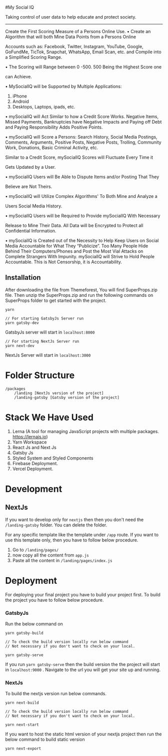 #My Social IQ

Taking control of user data to help educate and protect society. 

---
Create the First Scoring Measure of a Persons Online Use.
• Create an Algorithm that will both Mine Data Points from a Persons Online

Accounts such as: Facebook, Twitter, Instagram, YouTube, Google,
GoFundMe, TicTok, Snapchat, WhatsApp, Email Scan, etc. and Compile into
a Simplified Scoring Range.

• The Scoring will Range between 0 -500. 500 Being the Highest Score one

can Achieve.

• MySocialIQ will be Supported by Multiple Applications:

1. iPhone
2. Android
3. Desktops, Laptops, ipads, etc.

• mySocialIQ will Act Similar to how a Credit Score Works. Negative Items,
Missed Payments, Bankruptcies have Negative Impacts and Paying off Debt
and Paying Responsibility Adds Positive Points.

• mySocialIQ will Score a Persons: Search History, Social Media Postings,
Comments, Arguments, Positive Posts, Negative Posts, Trolling, Community
Work, Donations, Basic Criminal Activity, etc.

Similar to a Credit Score, mySocialIQ Scores will Fluctuate Every Time it

Gets Updated by a User.

• mySocialIQ Users will Be Able to Dispute Items and/or Posting That They

Believe are Not Theirs.

• mySocialIQ will Utilize Complex Algorithms' To Both Mine and Analyze a

Users Social Media History.

• mySocialIQ Users will be Required to Provide mySocialIQ With Necessary

Release to Mine Their Data. All Data will be Encrypted to Protect all
Confidential Information.

• mySocialIQ is Created out of the Necessity to Help Keep Users on Social
Media Accountable for What They “Publicize”. Too Many People Hide Behind
Their Computers/Phones and Post the Most Vial Attacks on Complete
Strangers With Impunity. mySocialIQ will Strive to Hold People Accountable.
This is Not Censorship, it is Accountability.

## Installation

After downloading the file from Themeforest, You will find SuperProps.zip file. Then unzip the SuperProps.zip and run the following commands on SuperProps folder to get started with the project.

```
yarn
```

```
// For starting GatsbyJs Server run
yarn gatsby-dev
```

GatsbyJs server will start in `localhost:8000`

```
// For starting NextJs Server run
yarn next-dev
```

NextJs Server will start in `localhost:3000`


# Folder Structure

```
/packages
	/landing [NextJs version of the project]
	/landing-gatsby [Gatsby version of the project]
```

# Stack We Have Used

1. Lerna (A tool for managing JavaScript projects with multiple packages. https://lernajs.io)
2. Yarn Workspace
3. React Js and Next Js
4. Gatsby Js
5. Styled System and Styled Components
6. Firebase Deployment.
7. Vercel Deployment.

# Development

## NextJs

If you want to develop only for `nextjs` then then you don't need the `/landing-gatsby` folder. You can delete the folder.

For any specific template like the template under `/app` route. If you want to use this template only, then you have to follow below procedure.

1. Go to `/landing/pages/`
2. now copy all the content from `app.js`
3. Paste all the content in `/landing/pages/index.js`


# Deployment

For deploying your final project you have to build your project first. To build the project you have to follow below procedure.

### GatsbyJs

Run the below command on

```
yarn gatsby-build

// To check the build version locally run below command
// Not necessary if you don't want to check on your local.

yarn gatsby-serve
```

If you run `yarn gatsby-serve` then the build version the the project will start in `localhost:9000` . Navigate to the url you will get your site up and running.

### NextJs

To build the nextjs version run below commands.

```
yarn next-build

// To check the build version locally run below command
// Not necessary if you don't want to check on your local.

yarn next-start
```

If you want to host the static html version of your nextjs project then run the below command to build static version

```
yarn next-export
```


